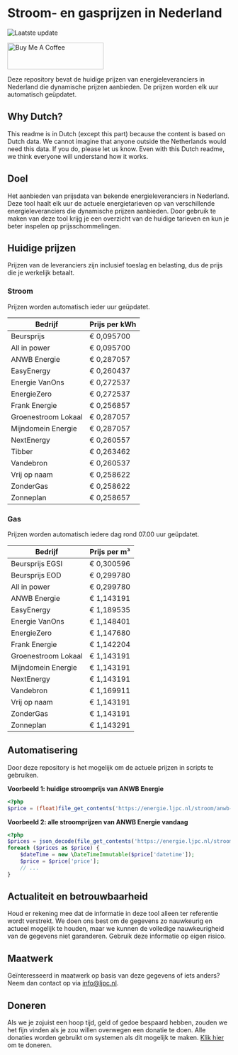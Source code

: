 # Stroom- en gasprijzen in Nederland

![Laatste update](https://img.shields.io/badge/laatste%20update-2025--08--18%2018%3A00%20CET-brightgreen)

<a href="https://www.buymeacoffee.com/Lars-" target="_blank"><img src="https://cdn.buymeacoffee.com/buttons/v2/default-orange.png" alt="Buy Me A Coffee" height="60" style="height: 60px !important;width: 217px !important;" ></a>

Deze repository bevat de huidige prijzen van energieleveranciers in Nederland die dynamische prijzen aanbieden. De prijzen worden elk uur automatisch geüpdatet.

## Why Dutch?

This readme is in Dutch (except this part) because the content is based on Dutch data. We cannot imagine that anyone outside the Netherlands would need this data. If you do, please let us know. Even with this Dutch readme, we think
everyone will understand how it works.

## Doel

Het aanbieden van prijsdata van bekende energieleveranciers in Nederland. Deze tool haalt elk uur de actuele energietarieven op van verschillende energieleveranciers die dynamische prijzen aanbieden. Door gebruik te maken van deze tool
krijg je een overzicht van de huidige tarieven en kun je beter inspelen op prijsschommelingen.

## Huidige prijzen

Prijzen van de leveranciers zijn inclusief toeslag en belasting, dus de prijs die je werkelijk betaalt.

### Stroom

Prijzen worden automatisch ieder uur geüpdatet.

 Bedrijf | Prijs per kWh 
---------|---------------
Beursprijs | € 0,095700
All in power | € 0,095700
ANWB Energie | € 0,287057
EasyEnergy | € 0,260437
Energie VanOns | € 0,272537
EnergieZero | € 0,272537
Frank Energie | € 0,256857
Groenestroom Lokaal | € 0,287057
Mijndomein Energie | € 0,287057
NextEnergy | € 0,260557
Tibber | € 0,263462
Vandebron | € 0,260537
Vrij op naam | € 0,258622
ZonderGas | € 0,258622
Zonneplan | € 0,258657


### Gas

Prijzen worden automatisch iedere dag rond 07.00 uur geüpdatet.

 Bedrijf | Prijs per m³ 
---------|--------------
Beursprijs EGSI | € 0,300596
Beursprijs EOD | € 0,299780
All in power | € 0,299780
ANWB Energie | € 1,143191
EasyEnergy | € 1,189535
Energie VanOns | € 1,148401
EnergieZero | € 1,147680
Frank Energie | € 1,142204
Groenestroom Lokaal | € 1,143191
Mijndomein Energie | € 1,143191
NextEnergy | € 1,143191
Vandebron | € 1,169911
Vrij op naam | € 1,143191
ZonderGas | € 1,143191
Zonneplan | € 1,143291


## Automatisering

Door deze repository is het mogelijk om de actuele prijzen in scripts te gebruiken.

**Voorbeeld 1: huidige stroomprijs van ANWB Energie**

```php
<?php
$price = (float)file_get_contents('https://energie.ljpc.nl/stroom/anwb-energie-nu.txt');

```

**Voorbeeld 2: alle stroomprijzen van ANWB Energie vandaag**

```php
<?php
$prices = json_decode(file_get_contents('https://energie.ljpc.nl/stroom/all-in-power-vandaag.json'),true);
foreach ($prices as $price) {
    $dateTime = new \DateTimeImmutable($price['datetime']);
    $price = $price['price'];
    // ...
}
```

## Actualiteit en betrouwbaarheid

Houd er rekening mee dat de informatie in deze tool alleen ter referentie wordt verstrekt. We doen ons best om de gegevens zo nauwkeurig en actueel mogelijk te houden, maar we kunnen de volledige nauwkeurigheid van de gegevens niet
garanderen. Gebruik deze informatie op eigen risico.

## Maatwerk

Geïnteresseerd in maatwerk op basis van deze gegevens of iets anders? Neem dan contact op
via [info@ljpc.nl](mailto:info@ljpc.nl?subject=Energie%20prijzen).

## Doneren

Als we je zojuist een hoop tijd, geld of gedoe bespaard hebben, zouden we het fijn vinden als je zou willen overwegen een
donatie te doen. Alle donaties worden gebruikt om systemen als dit mogelijk te
maken. [Klik hier](https://www.buymeacoffee.com/Lars-) om te doneren.
